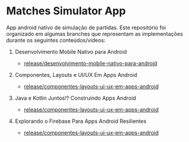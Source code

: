 # Matches Simulator App
App android nativo de simulação de partidas. Este repositório foi organizado em algumas branches que representam as implementações durante os seguintes conteúdos/vídeos:
1. Desenvolvimento Mobile Nativo para Android
      - [release/desenvolvimento-mobile-nativo-para-android](https://github.com/PabloGarcia48/SantanderBootcamp/tree/release/desenvolvimento-mobile-nativo-para-android/4_Desenvol_mobile_nativo)

2. Componentes, Layouts e UI/UX Em Apps Android
      - [release/componentes-layouts-ui-ux-em-apps-android](https://github.com/PabloGarcia48/SantanderBootcamp/tree/release/componentes-layouts-ui-ux-em-apps-android/4_Desenvol_mobile_nativo)

3. Java e Kotlin Juntos!? Construindo Apps Android
      - [release/componentes-layouts-ui-ux-em-apps-android](https://github.com/PabloGarcia48/SantanderBootcamp/tree/release/componentes-layouts-ui-ux-em-apps-android/4_Desenvol_mobile_nativo)

4. Explorando o Firebase Para Apps Android Resilientes
      - [release/componentes-layouts-ui-ux-em-apps-android](https://github.com/PabloGarcia48/SantanderBootcamp/tree/release/componentes-layouts-ui-ux-em-apps-android/4_Desenvol_mobile_nativo/explorando-o-firebase-para-apps-android-resilientes)

